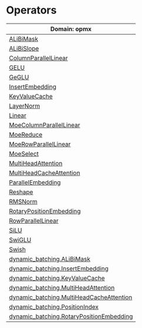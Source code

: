 # Operators

| Domain: opmx |
|  ----  |
| [ALiBiMask](operators/ALiBiMask.md)  |
| [ALiBiSlope](operators/ALiBiSlope.md)  |
| [ColumnParallelLinear](operators/ColumnParallelLinear.md)  |
| [GELU](operators/GELU.md)  |
| [GeGLU](operators/GeGLU.md)  |
| [InsertEmbedding](operators/InsertEmbedding.md)  |
| [KeyValueCache](operators/KeyValueCache.md)  |
| [LayerNorm](operators/LayerNorm.md)  |
| [Linear](operators/Linear.md)  |
| [MoeColumnParallelLinear](operators/MoeColumnParallelLinear.md)  |
| [MoeReduce](operators/MoeReduce.md)  |
| [MoeRowParallelLinear](operators/MoeRowParallelLinear.md)  |
| [MoeSelect](operators/MoeSelect.md)  |
| [MultiHeadAttention](operators/MultiHeadAttention.md)  |
| [MultiHeadCacheAttention](operators/MultiHeadCacheAttention.md)  |
| [ParallelEmbedding](operators/ParallelEmbedding.md)  |
| [Reshape](operators/Reshape.md)  |
| [RMSNorm](operators/RMSNorm.md)  |
| [RotaryPositionEmbedding](operators/RotaryPositionEmbedding.md)  |
| [RowParallelLinear](operators/RowParallelLinear.md)  |
| [SiLU](operators/SiLU.md)  |
| [SwiGLU](operators/SwiGLU.md)  |
| [Swish](operators/Swish.md)  |
| [dynamic_batching.ALiBiMask](operators/dynamic_batching/ALiBiMask.md)  |
| [dynamic_batching.InsertEmbedding](operators/dynamic_batching/InsertEmbedding.md)  |
| [dynamic_batching.KeyValueCache](operators/dynamic_batching/KeyValueCache.md)  |
| [dynamic_batching.MultiHeadAttention](operators/dynamic_batching/MultiHeadAttention.md)  |
| [dynamic_batching.MultiHeadCacheAttention](operators/dynamic_batching/MultiHeadCacheAttention.md)  |
| [dynamic_batching.PositionIndex](operators/dynamic_batching/PositionIndex.md)  |
| [dynamic_batching.RotaryPositionEmbedding](operators/dynamic_batching/RotaryPositionEmbedding.md)  |
